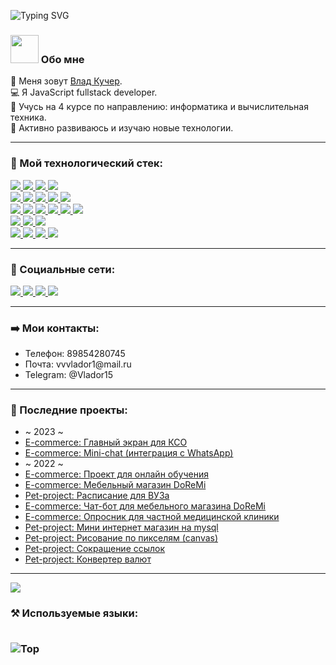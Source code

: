 ![Typing SVG](https://readme-typing-svg.herokuapp.com?color=%2336BCF7&lines=Добро+пожаловать!) 

<h3>
 <img src="https://github.com/TheDudeThatCode/TheDudeThatCode/blob/master/Assets/Developer.gif" width="45px"> Обо мне  
</h3> 

👨 Меня зовут <a href="https://vk.com/c_o_d_e_r" target="_blank">Влад Кучер</a>.  
💻 Я JavaScript fullstack developer.   
💼 Учусь на 4 курсе по направлению: информатика и вычислительная техника.   
 🚀 Активно развиваюсь и изучаю новые технологии.  
<hr>

<h3>🔧 Мой технологический стек: </h3>
<p>
  <a href="https://www.javascript.com/" target="_blank">
      <img src="https://img.shields.io/badge/JavaScript-323330?style=for-the-badge&amp;logo=javascript&amp;logoColor=F7DF1E">
  </a>
  <a href="https://html.com/" target="_blank">
      <img src="https://img.shields.io/badge/HTML-E34F26?style=for-the-badge&amp;logo=HTML5&amp;logoColor=white">
  </a>
  <a href="https://www.w3schools.com/css/" target="_blank">
      <img src="https://img.shields.io/badge/CSS-1572B6?style=for-the-badge&amp;logo=CSS3&amp;logoColor=white">
  </a>
  <a href="#" target="_blank">
      <img src="https://img.shields.io/badge/Scss-CC6699?style=for-the-badge&amp;logo=sass&amp;logoColor=white">
  </a> 
 <br>
  <a href="https://nodejs.org/en/" target="_blank">
      <img src="https://img.shields.io/badge/NODE.JS-339933?style=for-the-badge&amp;logo=Node.js&amp;logoColor=white">
  </a>
  <a href="https://www.json.org/json-en.html" target="_blank">
      <img src="https://img.shields.io/badge/JSON-000000?style=for-the-badge&amp;logo=JSON&amp;logoColor=white">
  </a>    
  <a href="https://socket.io/" target="_blank">
      <img src="https://img.shields.io/badge/socket.io-12976e?&amp;style=for-the-badge&amp;logo=socket.io&amp;logoColor=white">
  </a> 
  <a href="https://expressjs.com/" target="_blank">
      <img src="https://img.shields.io/badge/express.js-000000?&amp;style=for-the-badge&amp;logo=Express&amp;logoColor=white">
  </a>
  <a href="https://www.mongodb.com/" target="_blank">
      <img src="https://img.shields.io/badge/mongodb-3a7c4a.svg?&amp;style=for-the-badge&amp;logo=mongodb&amp;logoColor=white">
  </a>  
 <br>
  <a href="https://reactjs.org/" target="_blank">
      <img src="https://img.shields.io/badge/react-007AFF.svg?&amp;style=for-the-badge&amp;logo=react&amp;logoColor=white">
  </a> 
  <a href="https://mobx.js.org/README.html" target="_blank">
      <img src="https://img.shields.io/badge/redux-7632BC.svg?&amp;style=for-the-badge&amp;logo=redux&amp;logoColor=white">
  </a>  
  <a href="https://redux.js.org/" target="_blank">
      <img src="https://img.shields.io/badge/mobx-DC5C12.svg?&amp;style=for-the-badge&amp;logo=mobx&amp;logoColor=white">
  </a> 
  <a href="#" target="_blank">
      <img src="https://img.shields.io/badge/Material--UI-0081CB?style=for-the-badge&amp;logo=material-ui&amp;logoColor=white">
  </a>  
  <a href="" target="_blank">
      <img src="https://img.shields.io/badge/Vue.js-35495E?style=for-the-badge&amp;logo=vue.js&amp;logoColor=4FC08D">
  </a> 
  <a href="" target="_blank">
      <img src="https://img.shields.io/badge/nuxt.js-38495E?style=for-the-badge&amp;logo=nuxt.js&amp;logoColor=4FC08D">
  </a> 

  <br>
  <a href="https://www.atlassian.com/ru/software/jira" target="_blank">
      <img src="https://img.shields.io/badge/jira-023071.svg?&amp;style=for-the-badge&amp;logo=jira-software&amp;logoColor=white">
  </a> 
  <a href="https://www.atlassian.com/software/confluence" target="_blank">
      <img src="https://img.shields.io/badge/confluence-005CE8.svg?&amp;style=for-the-badge&amp;logo=confluence&amp;logoColor=white">
  </a>    
  <a href="https://github.com/" target="_blank">
      <img src="https://img.shields.io/badge/git-E44622.svg?&amp;style=for-the-badge&amp;logo=git&amp;logoColor=white">
  </a> 

  <br>
  <a href="https://www.docker.com/" target="_blank">
      <img src="https://img.shields.io/badge/docker-008BD9.svg?&amp;style=for-the-badge&amp;logo=docker&amp;logoColor=white">
  </a>   
  <a href="#" target="_blank">
      <img src="https://img.shields.io/badge/makefile-004BD9.svg?&amp;style=for-the-badge&amp;logo=makefile&amp;logoColor=white">
  </a>   
  <a href="#" target="_blank">
      <img src="https://img.shields.io/badge/GitLab-330F63?style=for-the-badge&amp;logo=gitlab&amp;logoColor=white">
  </a>   
  <a href="#" target="_blank">
      <img src="https://img.shields.io/badge/GitHub-100000?style=for-the-badge&amp;logo=github&amp;logoColor=white">
  </a>   
</p>
<hr>

<h3> 🤝 Социальные сети: </h3>
<p>
  <a href="https://t.me/Vlador15" target="_blank">
    <img src="https://img.shields.io/badge/telegram-008BD9.svg?&style=for-the-badge&logo=telegram&logoColor=white">
  </a> 
  <a href="https://vk.com/c_o_d_e_r" target="_blank">
    <img src="https://img.shields.io/badge/vk-146bc2?&style=for-the-badge&logo=vk&logoColor=white">
  </a>
  <a href="https://wa.me/79854280745" target="_blank">
    <img src="https://img.shields.io/badge/WhatsApp-12976e?&style=for-the-badge&logo=whatsapp&logoColor=white">
  </a>
  <a href="mailto:vvvlador1@mail.ru" target="_blank">
    <img src="https://img.shields.io/badge/mail.ru-005ff9?&style=for-the-badge&logo=mail.ru&logoColor=white">
  </a> 
</p>
<hr>

<h3> ➡️ Мои контакты: </h3>
<ul>
 <li>Телефон: 89854280745</li>
 <li>Почта: vvvlador1@mail.ru</li> 
 <li>Telegram: @Vlador15</li>
</ul>
<hr>

<h3> 📕 Последние проекты: </h3>
<ul>
 <li>~ 2023 ~</li>
 <li> 
  <a href="https://github.com/Vlador15/selfCheckout-front" target="_blank">E-commerce: Главный экран для КСО</a>
 </li>
 <li>
  <a href="https://github.com/Vlador15/whatsAppChat" target="_blank">E-commerce: Mini-chat (интеграция с WhatsApp)</a>
 </li>
 <li>~ 2022 ~</li>
 <li>
  <a href="https://github.com/Vlador15/learning-project" target="_blank">E-commerce: Проект для онлайн обучения</a>
 </li>
 <li>
  <a href="https://github.com/Vlador15/shop-doremi" target="_blank">E-commerce: Мебельный магазин DoReMi</a>
 </li>
 <li>
  <a href="https://github.com/Vlador15/timetable" target="_blank">Pet-project: Расписание для ВУЗа</a> 
 </li>
 <li>
  <a href="https://github.com/Vlador15/vk-chat-bot-for-doremi" target="_blank">E-commerce: Чат-бот для мебельного магазина DoReMi</a>
 </li>
 <li>
  <a href="https://github.com/Vlador15/med-quiz" target="_blank">E-commerce: Опросник для частной медицинской клиники</a>
 </li> 
 <li>
  <a href="https://github.com/Vlador15/mini-shop-mysql" target="_blank">Pet-project: Мини интернет магазин на mysql</a> 
 </li>
 <li>
  <a href="https://github.com/Vlador15/pixel" target="_blank">Pet-project: Рисование по пикселям (canvas)</a> 
 </li>
 <li>
  <a href="https://github.com/Vlador15/short-url" target="_blank">Pet-project: Сокращение ссылок</a>
 </li>
 <li>
  <a href="https://github.com/Vlador15/currency-converter" target="_blank">Pet-project: Конвертер валют</a>
 </li>
</ul>
<hr>

![](https://komarev.com/ghpvc/?username=vlador15&color=blueviolet)
 
<h3> ⚒ Используемые языки: </3>   
<br>
<br>
 
![Top](https://github-readme-stats.vercel.app/api/top-langs/?username=vlador15&layout=compact)  
